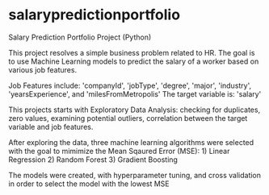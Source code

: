 # salarypredictionportfolio
Salary Prediction Portfolio Project (Python)

This project resolves a simple business problem related to HR. The goal is to use Machine Learning models to predict the salary of a worker based on various job features. 

Job Features include: 'companyId', 'jobType', 'degree', 'major', 'industry', 'yearsExperience', and 'milesFromMetropolis'
The target variable is: 'salary' 

This projects starts with Exploratory Data Analysis: checking for duplicates, zero values, examining potential outliers, correlation between the target variable and job features.

After exploring the data, three machine learning algorithms were selected with the goal to mimimize the Mean Sqaured Error (MSE): 1) Linear Regression 2) Random Forest 3) Gradient Boosting 

The models were created, with hyperparameter tuning, and cross validation in order to select the model with the lowest MSE
